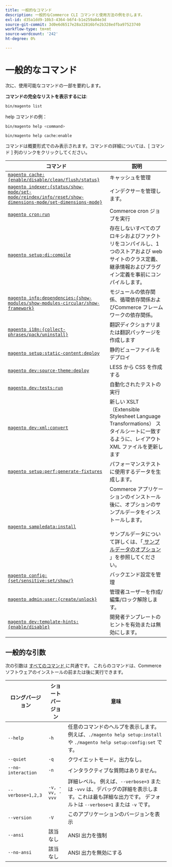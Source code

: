 ```yaml
---
title: 一般的なコマンド
description: 一般的なCommerce CLI コマンドと使用方法の例を示します。
exl-id: d35a1dd9-10b3-4364-b6f4-b1e259a04e3d
source-git-commit: 3d0e6d6517e28a32816bfe2b328edfba97523740
workflow-type: tm+mt
source-wordcount: '242'
ht-degree: 0%

---
```


# 一般的なコマンド

次に、使用可能なコマンドの一部を要約します。

**コマンドの完全なリストを表示するには**:

```bash
bin/magento list
```

help コマンドの例：

```bash
bin/magento help <command>
```

```bash
bin/magento help cache:enable
```

コマンドは概要形式でのみ表示されます。コマンドの詳細については、[ コマンド ] 列のリンクをクリックしてください。

| コマンド | 説明 |
|--- |--- |
| [`magento cache:{enable/disable/clean/flush/status}`](../cli/manage-cache.md) | キャッシュを管理 |
| [`magento indexer:{status/show-mode/set-mode/reindex/info/reset/show-dimensions-mode/set-dimensions-mode}`](../cli/manage-indexers.md) | インデクサーを管理します。 |
| [`magento cron:run`](../cli/configure-cron-jobs.md) | Commerce cron ジョブを実行 |
| [`magento setup:di:compile`](../cli/code-compiler.md) | 存在しないすべてのプロキシおよびファクトリをコンパイルし、1 つのストアおよび web サイトのクラス定義、継承情報およびプラグイン定義を事前にコンパイルします。 |
| [`magento info:dependencies:{show-modules/show-modules-circular/show-framework}`](../cli/dependency-reports.md) | モジュールの依存関係、循環依存関係およびCommerce フレームワークの依存関係。 |
| [`magento i18n:{collect-phrases/pack/uninstall}`](../cli/localization.md) | 翻訳ディクショナリまたは翻訳パッケージを作成します |
| [`magento setup:static-content:deploy`](../cli/static-view-file-deployment.md) | 静的ビューファイルをデプロイ |
| [`magento dev:source-theme:deploy`](../cli/create-symlinks.md) | LESS から CSS を作成する |
| [`magento dev:tests:run`](../cli/unit-tests.md) | 自動化されたテストの実行 |
| [`magento dev:xml:convert`](../cli/convert-layout-files.md) | 新しい XSLT （Extensible Stylesheet Language Transformations） スタイルシートに一致するように、レイアウト XML ファイルを更新します |
| [`magento setup:perf:generate-fixtures`](../cli/generate-data.md) | パフォーマンステストに使用するデータを生成します。 |
| [`magento sampledata:install`](../../installation/sample-data/overview.md) | Commerce アプリケーションのインストール後に、オプションのサンプルデータをインストールします。<br><br> サンプルデータについて詳しくは、「[ サンプルデータのオプション ](../../installation/sample-data/overview.md)」を参照してください。 |
| [`magento config:{set/sensitive:set/show/}`](../cli/set-configuration-values.md) | バックエンド設定を管理 |
| [`magento admin:user:{create/unlock}`](../../installation/tutorials/admin.md#create-edit-or-unloack-an-administrator-account) | 管理者ユーザーを作成/編集/ロック解除します。 |
| [`magento dev:template-hints:{enable/disable}`](https://developer.adobe.com/commerce/frontend-core/guide/themes/debug/) | 開発者テンプレートのヒントを有効または無効にします。 |

## 一般的な引数

次の引数は [ すべてのコマンド ](/help/tools/reference/commerce-on-premises.md) に共通です。 これらのコマンドは、Commerce ソフトウェアのインストールの前または後に実行できます。

| ロングバージョン | ショートバージョン | 意味 |
|--- |--- |--- |
| `--help` | `-h` | 任意のコマンドのヘルプを表示します。 例えば、`./magento help setup:install` や `./magento help setup:config:set` です。 |
| `--quiet` | `-q` | クワイエットモード。出力なし。 |
| `--no-interaction` | `-n` | インタラクティブな質問はありません。 |
| `--verbose=1,2,3` | `-v, -vv, -vvv` | 詳細レベル。 例えば、`--verbose=3` または `-vvv` は、デバッグの詳細を表示します。これは最も詳細な出力です。 デフォルトは `--verbose=1` または `-v` です。 |
| `--version` | `-V` | このアプリケーションのバージョンを表示 |
| `--ansi` | 該当なし | ANSI 出力を強制 |
| `--no-ansi` | 該当なし | ANSI 出力を無効にする |
